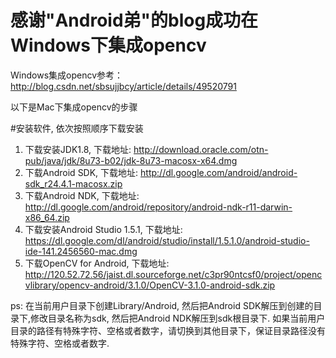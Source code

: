 # 感谢"Android弟"的blog成功在Windows下集成opencv
Windows集成opencv参考：http://blog.csdn.net/sbsujjbcy/article/details/49520791

以下是Mac下集成opencv的步骤

#安装软件, 依次按照顺序下载安装
1. 下载安装JDK1.8, 下载地址: http://download.oracle.com/otn-pub/java/jdk/8u73-b02/jdk-8u73-macosx-x64.dmg
2. 下载Android SDK, 下载地址: http://dl.google.com/android/android-sdk_r24.4.1-macosx.zip
3. 下载Android NDK, 下载地址: http://dl.google.com/android/repository/android-ndk-r11-darwin-x86_64.zip
4. 下载安装Android Studio 1.5.1, 下载地址: https://dl.google.com/dl/android/studio/install/1.5.1.0/android-studio-ide-141.2456560-mac.dmg
5. 下载OpenCV for Android, 下载地址: http://120.52.72.56/jaist.dl.sourceforge.net/c3pr90ntcsf0/project/opencvlibrary/opencv-android/3.1.0/OpenCV-3.1.0-android-sdk.zip

ps: 在当前用户目录下创建Library/Android, 然后把Android SDK解压到创建的目录下,修改目录名称为sdk, 然后把Android NDK解压到sdk根目录下. 如果当前用户目录的路径有特殊字符、空格或者数字，请切换到其他目录下，保证目录路径没有特殊字符、空格或者数字.
